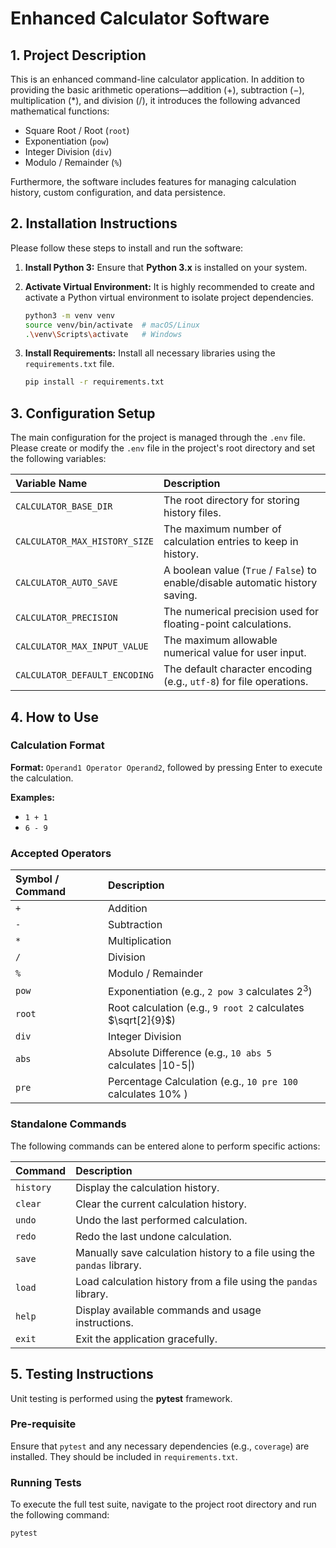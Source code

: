 # Enhanced Calculator Software

## 1. Project Description

This is an enhanced command-line calculator application. In addition to providing the basic arithmetic operations—addition ($+$), subtraction ($-$), multiplication ($*$), and division ($/$), it introduces the following advanced mathematical functions:

* Square Root / Root (`root`)
* Exponentiation (`pow`)
* Integer Division (`div`)
* Modulo / Remainder (`%`)

Furthermore, the software includes features for managing calculation history, custom configuration, and data persistence.

## 2. Installation Instructions

Please follow these steps to install and run the software:

1.  **Install Python 3:**
    Ensure that **Python 3.x** is installed on your system.

2.  **Activate Virtual Environment:**
    It is highly recommended to create and activate a Python virtual environment to isolate project dependencies.
    ```bash
    python3 -m venv venv
    source venv/bin/activate  # macOS/Linux
    .\venv\Scripts\activate   # Windows
    ```

3.  **Install Requirements:**
    Install all necessary libraries using the `requirements.txt` file.
    ```bash
    pip install -r requirements.txt
    ```

## 3. Configuration Setup

The main configuration for the project is managed through the `.env` file. Please create or modify the `.env` file in the project's root directory and set the following variables:

| Variable Name | Description |
| :--- | :--- |
| `CALCULATOR_BASE_DIR` | The root directory for storing history files. |
| `CALCULATOR_MAX_HISTORY_SIZE` | The maximum number of calculation entries to keep in history. |
| `CALCULATOR_AUTO_SAVE` | A boolean value (`True` / `False`) to enable/disable automatic history saving. |
| `CALCULATOR_PRECISION` | The numerical precision used for floating-point calculations. |
| `CALCULATOR_MAX_INPUT_VALUE` | The maximum allowable numerical value for user input. |
| `CALCULATOR_DEFAULT_ENCODING` | The default character encoding (e.g., `utf-8`) for file operations. |

## 4. How to Use

### Calculation Format

**Format:** `Operand1 Operator Operand2`, followed by pressing Enter to execute the calculation.

**Examples:**
* `1 + 1`
* `6 - 9`

### Accepted Operators

| Symbol / Command | Description |
| :--- | :--- |
| `+` | Addition |
| `-` | Subtraction |
| `*` | Multiplication |
| `/` | Division |
| `%` | Modulo / Remainder |
| `pow` | Exponentiation (e.g., `2 pow 3` calculates $2^3$) |
| `root` | Root calculation (e.g., `9 root 2` calculates $\sqrt[2]{9}$) |
| `div` | Integer Division |
| `abs` | Absolute Difference (e.g., `10 abs 5` calculates \|10-5\|) |
| `pre` | Percentage Calculation (e.g., `10 pre 100` calculates 10\% ) |

### Standalone Commands

The following commands can be entered alone to perform specific actions:

| Command | Description |
| :--- | :--- |
| `history` | Display the calculation history. |
| `clear` | Clear the current calculation history. |
| `undo` | Undo the last performed calculation. |
| `redo` | Redo the last undone calculation. |
| `save` | Manually save calculation history to a file using the `pandas` library. |
| `load` | Load calculation history from a file using the `pandas` library. |
| `help` | Display available commands and usage instructions. |
| `exit` | Exit the application gracefully. |

## 5. Testing Instructions

Unit testing is performed using the **pytest** framework.

### Pre-requisite
Ensure that `pytest` and any necessary dependencies (e.g., `coverage`) are installed. They should be included in `requirements.txt`.

### Running Tests
To execute the full test suite, navigate to the project root directory and run the following command:

```bash
pytest
